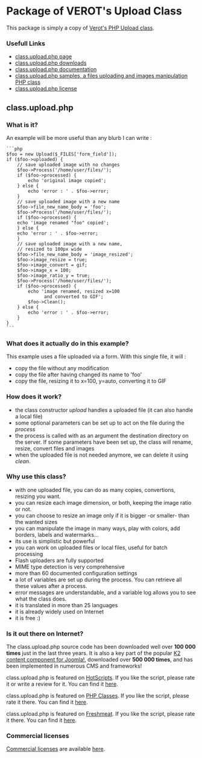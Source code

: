 Package of VEROT's Upload Class
=============

This package is simply a copy of [Verot's PHP Upload class](http://www.verot.net/php_class_upload.htm).

### Usefull Links

* [class.upload.php page](http://www.verot.net/php_class_upload.htm)
* [class.upload.php downloads](http://www.verot.net/php_class_upload_download.htm)
* [class.upload.php documentation](http://www.verot.net/php_class_upload_docs.htm)
* [class.upload.php samples, a files uploading and images manipulation PHP class](http://www.verot.net/php_class_upload_samples.htm)
* [class.upload.php license](http://www.verot.net/php_class_upload_gpl.htm)

class.upload.php
-------

### What is it?

An example will be more useful than any blurb I can write :

    ```php
    $foo = new Upload($_FILES['form_field']);
    if ($foo->uploaded) {
        // save uploaded image with no changes
        $foo->Process('/home/user/files/');
        if ($foo->processed) {
            echo 'original image copied';
        } else {
            echo 'error : ' . $foo->error;
        }
        // save uploaded image with a new name
        $foo->file_new_name_body = 'foo';
        $foo->Process('/home/user/files/');
        if ($foo->processed) {
        echo 'image renamed "foo" copied';
        } else {
        echo 'error : ' . $foo->error;
        }
        // save uploaded image with a new name,
        // resized to 100px wide
        $foo->file_new_name_body = 'image_resized';
        $foo->image_resize = true;
        $foo->image_convert = gif;
        $foo->image_x = 100;
        $foo->image_ratio_y = true;
        $foo->Process('/home/user/files/');
        if ($foo->processed) {
            echo 'image renamed, resized x=100
                  and converted to GIF';
            $foo->Clean();
        } else {
            echo 'error : ' . $foo->error;
        }
    }
    ```

### What does it actually do in this example?

This example uses a file uploaded via a form. With this single file, it will :

* copy the file without any modification
* copy the file after having changed its name to 'foo'
* copy the file, resizing it to x=100, y=auto, converting it to GIF

### How does it work?

* the class constructor _upload_ handles a uploaded file (it can also handle a local file)
* some optional parameters can be set up to act on the file during the _process_
* the process is called with as an argument the destination directory on the server. If some parameters have been set up, the class will rename, resize, convert files and images
* when the uploaded file is not needed anymore, we can delete it using _clean_.

### Why use this class?

* with one uploaded file, you can do as many copies, convertions, resizing you want.
* you can resize each image dimension, or both, keeping the image ratio or not.
* you can choose to resize an image only if it is bigger -or smaller- than the wanted sizes
* you can manipulate the image in many ways, play with colors, add borders, labels and watermarks...
* its use is simplistic but powerful
* you can work on uploaded files or local files, useful for batch processing
* Flash uploaders are fully supported
* MIME type detection is very comprehensive
* more than 60 documented configuration settings
* a lot of variables are set up during the process. You can retrieve all these values after a process.
* error messages are understandable, and a variable log allows you to see what the class does.
* it is translated in more than 25 languages
* it is already widely used on Internet
* it is free :)

### Is it out there on Internet?

The class.upload.php source code has been downloaded well over **100 000 times** just in the last three years. It is also a key part of the popular [K2 content component for Joomla!](http://getk2.org/), downloaded over **500 000 times**, and has been implemented in numerous CMS and frameworks!

class.upload.php is featured on [HotScripts](http://www.hotscripts.com/). If you like the script, please rate it or write a review for it. You can find it [here](http://www.hotscripts.com/Detailed/45364.html).

class.upload.php is featured on [PHP Classes](http://www.phpclasses.org/). If you like the script, please rate it there. You can find it [here](http://www.phpclasses.org/browse/package/2181.html).

class.upload.php is featured on [Freshmeat](http://freshmeat.net/). If you like the script, please rate it there. You can find it [here](http://freshmeat.net/projects/class_upload_php/).

### Commercial licenses

[Commercial licenses](http://www.verot.net/php_class_upload_license.htm) are available [here](http://www.verot.net/php_class_upload_license.htm).